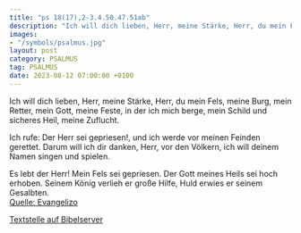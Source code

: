 ```yaml
---
title: "ps 18(17),2-3.4.50.47.51ab"
description: "Ich will dich lieben, Herr, meine Stärke, Herr, du mein Fels, meine Burg, mein Retter, mein Gott, meine Feste, in der ich mich berge, mein Schild und sicheres Heil, meine Zuflucht.  Ich rufe: Der Herr sei gepriesen!, und ich werde vor meinen Feinden gerettet. Darum will ich di...."
images:
- "/symbols/psalmus.jpg"
layout: post
category: PSALMUS
tag: PSALMUS
date: 2023-08-12 07:00:00 +0100
---
```

Ich will dich lieben, Herr, meine Stärke,
Herr, du mein Fels, meine Burg, mein Retter,
mein Gott, meine Feste, in der ich mich berge,
mein Schild und sicheres Heil, meine Zuflucht.

Ich rufe: Der Herr sei gepriesen!,
und ich werde vor meinen Feinden gerettet.
Darum will ich dir danken, Herr, vor den Völkern,
ich will deinem Namen singen und spielen.<!--more-->

Es lebt der Herr! Mein Fels sei gepriesen.
Der Gott meines Heils sei hoch erhoben.
Seinem König verlieh er große Hilfe,
Huld erwies er seinem Gesalbten.<br>
[Quelle: Evangelizo](https://evangeliumtagfuertag.org/DE/gospel)

[Textstelle auf Bibelserver](https://www.bibleserver.com/EU/ps18(17),2-3.4.50.47.51ab)
